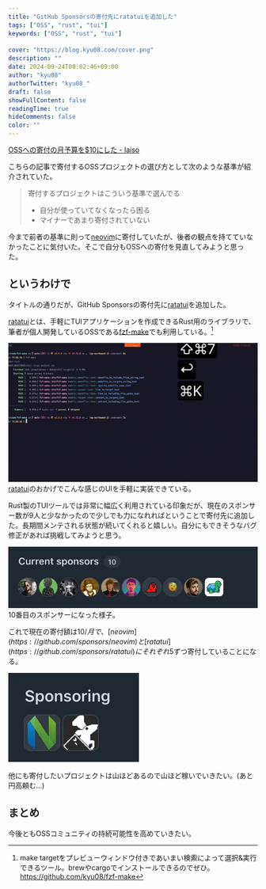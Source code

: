 ```yaml
---
title: "GitHub Sponsorsの寄付先にratatuiを追加した"
tags: ["OSS", "rust", "tui"]
keywords: ["OSS", "rust", "tui"]

cover: "https://blog.kyu08.com/cover.png"
description: ""
date: 2024-09-24T00:02:46+09:00
author: "kyu08"
authorTwitter: "kyu08_"
draft: false
showFullContent: false
readingTime: true
hideComments: false
color: ""
---
```


[OSSへの寄付の月予算を$10にした - laiso](https://laiso.hatenablog.com/entry/2022/02/25/gihutown)

こちらの記事で寄付するOSSプロジェクトの選び方として次のような基準が紹介されていた。


> 寄付するプロジェクトはこういう基準で選んでる
> 
> - 自分が使っていてなくなったら困る
> - マイナーであまり寄付されていない

今まで前者の基準に則って[neovim](https://github.com/sponsors/neovim)に寄付していたが、後者の観点を持てていなかったことに気付いた。そこで自分もOSSへの寄付を見直してみようと思った。

## というわけで
タイトルの通りだが、GitHub Sponsorsの寄付先に[ratatui](https://github.com/sponsors/ratatui)を追加した。

[ratatui](https://github.com/ratatui/ratatui)とは、手軽にTUIアプリケーションを作成できるRust用のライブラリで、筆者が個人開発しているOSSである[fzf-make](https://github.com/kyu08/fzf-make)でも利用している。[^1]

![fzf-make-demo.gif](https://raw.githubusercontent.com/kyu08/fzf-make/main/static/demo.gif)
[ratatui](https://github.com/ratatui/ratatui)のおかげでこんな感じのUIを手軽に実装できている。

<!-- textlint-disable ja-technical-writing/ja-no-weak-phrase -->
Rust製のTUIツールでは非常に幅広く利用されている印象だが、現在のスポンサー数が9人と少なかったので少しでも力になれればということで寄付先に追加した。長期間メンテされる状態が続いてくれると嬉しい。自分にもできそうなバグ修正があれば挑戦してみようと思う。
<!-- textlint-disable ja-technical-writing/ja-no-weak-phrase -->

![ratatuis-10th-sponsor.webp](ratatuis-10th-sponsor.webp)
10番目のスポンサーになった様子。

これで現在の寄付額は$10/月で、[neovim](https://github.com/sponsors/neovim)と[ratatui](https://github.com/sponsors/ratatui)にそれぞれ$5ずつ寄付していることになる。

![github-sponsors-logos.webp](github-sponsors-logos.webp)

他にも寄付したいプロジェクトは山ほどあるので山ほど稼いでいきたい。(あと円高頼む...)

## まとめ

今後ともOSSコミュニティの持続可能性を高めていきたい。

[^1]: make targetをプレビューウィンドウ付きであいまい検索によって選択&実行できるツール。brewやcargoでインストールできるのでぜひ。 https://github.com/kyu08/fzf-make
